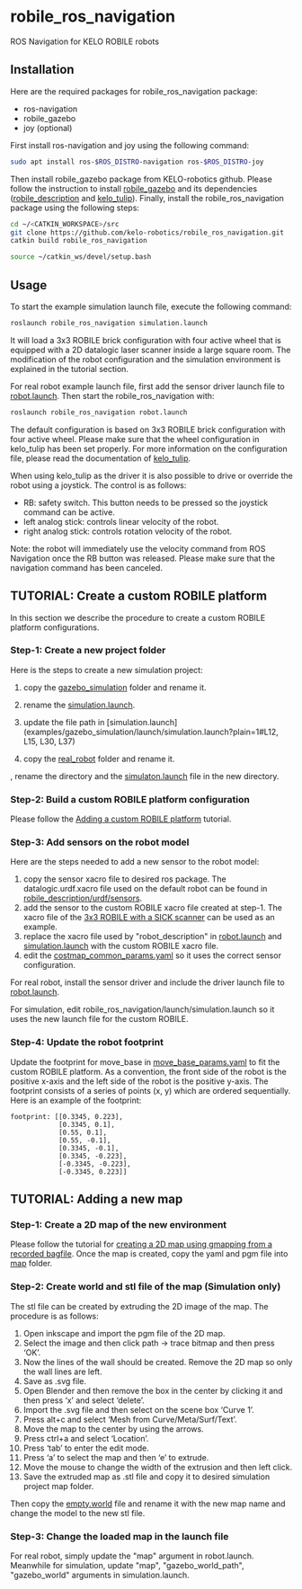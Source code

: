 # robile_ros_navigation

ROS Navigation for KELO ROBILE robots

## Installation
Here are the required packages for robile_ros_navigation package:
- ros-navigation
- robile_gazebo
- joy (optional)

First install ros-navigation and joy using the following command:

~~~ sh
sudo apt install ros-$ROS_DISTRO-navigation ros-$ROS_DISTRO-joy
~~~

Then install robile_gazebo package from KELO-robotics github.
Please follow the instruction to install [robile_gazebo](https://github.com/kelo-robotics/robile_gazebo.git) and its dependencies
([robile_description](https://github.com/kelo-robotics/robile_description.git) and [kelo_tulip](https://github.com/kelo-robotics/kelo_tulip.git)).
Finally, install the robile_ros_navigation package using the following steps:

~~~ sh
cd ~/<CATKIN_WORKSPACE>/src
git clone https://github.com/kelo-robotics/robile_ros_navigation.git
catkin build robile_ros_navigation

source ~/catkin_ws/devel/setup.bash
~~~

## Usage

To start the example simulation launch file, execute the following command:

~~~ sh
roslaunch robile_ros_navigation simulation.launch
~~~

It will load a 3x3 ROBILE brick configuration with four active wheel that is equipped with a 2D datalogic laser scanner inside a large square room.
The modification of the robot configuration and the simulation environment is explained in the tutorial section.


For real robot example launch file, first add the sensor driver launch file to [robot.launch](examples/real_robot/launch/robot.launch?plain=1#L7).
Then start the robile_ros_navigation with:

~~~ sh
roslaunch robile_ros_navigation robot.launch
~~~

The default configuration is based on 3x3 ROBILE brick configuration with four active wheel.
Please make sure that the wheel configuration in kelo_tulip has been set properly.
For more information on the configuration file, please read the documentation of [kelo_tulip](https://github.com/kelo-robotics/kelo_tulip).

When using kelo_tulip as the driver it is also possible to drive or override the robot using a joystick.
The control is as follows:
- RB: safety switch. This button needs to be pressed so the joystick command can be active.
- left analog stick: controls linear velocity of the robot.
- right analog stick: controls rotation velocity of the robot.

Note: the robot will immediately use the velocity command from ROS Navigation once the RB button was released.
Please make sure that the navigation command has been canceled.

## TUTORIAL: Create a custom ROBILE platform

In this section we describe the procedure to create a custom ROBILE platform configurations.

### Step-1: Create a new project folder

Here is the steps to create a new simulation project:
1. copy the [gazebo_simulation](examples/gazebo_simulation) folder and rename it.
2. rename the [simulation.launch](examples/gazebo_simulation/launch/simulation.launch).
3. update the file path in [simulation.launch](examples/gazebo_simulation/launch/simulation.launch?plain=1#L12, L15, L30, L37)



1. copy the [real_robot](examples/real_robot) folder and rename it.


, rename the directory and the [simulaton.launch](examples/gazebo_simulation/launch/simulation.launch) file in the new directory. 



### Step-2: Build a custom ROBILE platform configuration

Please follow the [Adding a custom ROBILE platform](https://github.com/kelo-robotics/robile_gazebo) tutorial.

### Step-3: Add sensors on the robot model

Here are the steps needed to add a new sensor to the robot model:
1. copy the sensor xacro file to desired ros package. The datalogic.urdf.xacro file used on the default robot can be found in [robile_description/urdf/sensors](https://github.com/kelo-robotics/robile_description.git/urdf/sensors).
2. add the sensor to the custom ROBILE xacro file created at step-1. The xacro file of the [3x3 ROBILE with a SICK scanner](https://github.com/kelo-robotics/robile_description.git/robots/4_wheel_lidar_config.urdf.xacro) can be used as an example.
3. replace the xacro file used by "robot_description" in [robot.launch](examples/real_robot/launch/robot.launch) and [simulation.launch](examples/gazebo_simulation/launch/simulation.launch) with the custom ROBILE xacro file.
4. edit the [costmap_common_params.yaml](config/costmap_common_params.yaml) so it uses the correct sensor configuration.

For real robot, install the sensor driver and include the driver launch file to [robot.launch](launch/robot.launch).

For simulation, edit robile_ros_navigation/launch/simulation.launch so it uses the new launch file for the custom ROBILE.

### Step-4: Update the robot footprint

Update the footprint for move_base in [move_base_params.yaml](examples/gazebo_simulation/config/move_base_params.yaml) to fit the custom ROBILE platform.
As a convention, the front side of the robot is the positive x-axis and the left side of the robot is the positive y-axis.
The footprint consists of a series of points (x, y) which are ordered sequentially. Here is an example of the footprint:

~~~
footprint: [[0.3345, 0.223],
            [0.3345, 0.1],
            [0.55, 0.1],
            [0.55, -0.1],
            [0.3345, -0.1],
            [0.3345, -0.223],
            [-0.3345, -0.223],
            [-0.3345, 0.223]]
~~~

## TUTORIAL: Adding a new map

### Step-1: Create a 2D map of the new environment

Please follow the tutorial for [creating a 2D map using gmapping from a recorded bagfile](http://wiki.ros.org/slam_gmapping/Tutorials/MappingFromLoggedData).
Once the map is created, copy the yaml and pgm file into [map](map/) folder.

### Step-2: Create world and stl file of the map (Simulation only)

The stl file can be created by extruding the 2D image of the map. The procedure is as follows:
1. Open inkscape and import the pgm file of the 2D map.
2. Select the image and then click path -> trace bitmap and then press ‘OK’.
3. Now the lines of the wall should be created. Remove the 2D map so only the wall lines are left.
4. Save as .svg file.
5. Open Blender and then remove the box in the center by clicking it and then press ‘x’ and select ‘delete’.
6. Import the .svg file and then select on the scene box ‘Curve 1’.
7. Press alt+c and select ‘Mesh from Curve/Meta/Surf/Text’.
8. Move the map to the center by using the arrows.
9. Press ctrl+a and select ‘Location’.
10. Press ‘tab’ to enter the edit mode.
11. Press ‘a’ to select the map and then ‘e’ to extrude.
12. Move the mouse to change the width of the extrusion and then left click.
13. Save the extruded map as .stl file and copy it to desired simulation project map folder.

Then copy the [empty.world](map/empty.world) file and rename it with the new map name and change the model to the new stl file.

### Step-3: Change the loaded map in the launch file

For real robot, simply update the "map" argument in robot.launch.
Meanwhile for simulation, update "map", "gazebo_world_path", "gazebo_world" arguments in simulation.launch.



